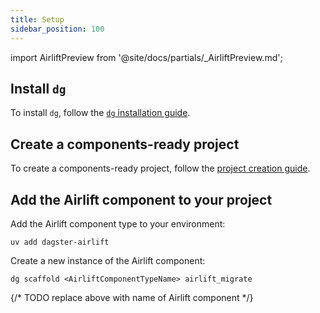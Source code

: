 ```yaml
---
title: Setup
sidebar_position: 100
---
```


import AirliftPreview from '@site/docs/partials/\_AirliftPreview.md';

<AirliftPreview />

## Install `dg`

To install `dg`, follow the [`dg` installation guide](https://docs.dagster.io/guides/labs/dg).

## Create a components-ready project

To create a components-ready project, follow the [project creation guide](https://docs.dagster.io/guides/labs/dg/creating-a-project).

## Add the Airlift component to your project

Add the Airlift component type to your environment:

```
uv add dagster-airlift
```

Create a new instance of the Airlift component:

```
dg scaffold <AirliftComponentTypeName> airlift_migrate
```
{/* TODO replace above with name of Airlift component */}